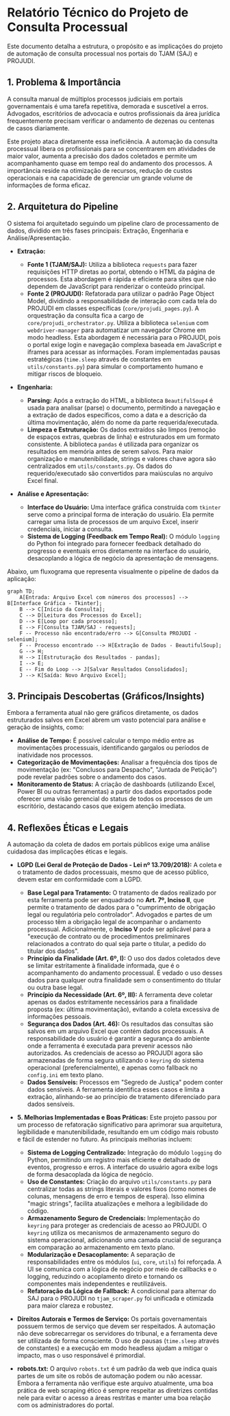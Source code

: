 # Relatório Técnico do Projeto de Consulta Processual

Este documento detalha a estrutura, o propósito e as implicações do projeto de automação de consulta processual nos portais do TJAM (SAJ) e PROJUDI.

## 1. Problema & Importância

A consulta manual de múltiplos processos judiciais em portais governamentais é uma tarefa repetitiva, demorada e suscetível a erros. Advogados, escritórios de advocacia e outros profissionais da área jurídica frequentemente precisam verificar o andamento de dezenas ou centenas de casos diariamente.

Este projeto ataca diretamente essa ineficiência. A automação da consulta processual libera os profissionais para se concentrarem em atividades de maior valor, aumenta a precisão dos dados coletados e permite um acompanhamento quase em tempo real do andamento dos processos. A importância reside na otimização de recursos, redução de custos operacionais e na capacidade de gerenciar um grande volume de informações de forma eficaz.

## 2. Arquitetura do Pipeline

O sistema foi arquitetado seguindo um pipeline claro de processamento de dados, dividido em três fases principais: Extração, Engenharia e Análise/Apresentação.

-   **Extração:**
    -   **Fonte 1 (TJAM/SAJ):** Utiliza a biblioteca `requests` para fazer requisições HTTP diretas ao portal, obtendo o HTML da página de processos. Esta abordagem é rápida e eficiente para sites que não dependem de JavaScript para renderizar o conteúdo principal.
    -   **Fonte 2 (PROJUDI):** Refatorada para utilizar o padrão Page Object Model, dividindo a responsabilidade de interação com cada tela do PROJUDI em classes específicas (`core/projudi_pages.py`). A orquestração da consulta fica a cargo de `core/projudi_orchestrator.py`. Utiliza a biblioteca `selenium` com `webdriver-manager` para automatizar um navegador Chrome em modo headless. Esta abordagem é necessária para o PROJUDI, pois o portal exige login e navegação complexa baseada em JavaScript e iframes para acessar as informações. Foram implementadas pausas estratégicas (`time.sleep` através de constantes em `utils/constants.py`) para simular o comportamento humano e mitigar riscos de bloqueio.

-   **Engenharia:**
    -   **Parsing:** Após a extração do HTML, a biblioteca `BeautifulSoup4` é usada para analisar (parse) o documento, permitindo a navegação e a extração de dados específicos, como a data e a descrição da última movimentação, além do nome da parte requerida/executada.
    -   **Limpeza e Estruturação:** Os dados extraídos são limpos (remoção de espaços extras, quebras de linha) e estruturados em um formato consistente. A biblioteca `pandas` é utilizada para organizar os resultados em memória antes de serem salvos. Para maior organização e manutenibilidade, strings e valores chave agora são centralizados em `utils/constants.py`. Os dados do requerido/executado são convertidos para maiúsculas no arquivo Excel final.

-   **Análise e Apresentação:**
    -   **Interface do Usuário:** Uma interface gráfica construída com `tkinter` serve como a principal forma de interação do usuário. Ela permite carregar uma lista de processos de um arquivo Excel, inserir credenciais, iniciar a consulta.
    -   **Sistema de Logging (Feedback em Tempo Real):** O módulo `logging` do Python foi integrado para fornecer feedback detalhado do progresso e eventuais erros diretamente na interface do usuário, desacoplando a lógica de negócio da apresentação de mensagens.

Abaixo, um fluxograma que representa visualmente o pipeline de dados da aplicação:

```mermaid
graph TD;
    A[Entrada: Arquivo Excel com números dos processos] --> B[Interface Gráfica - Tkinter];
    B --> C[Início da Consulta];
    C --> D[Leitura dos Processos do Excel];
    D --> E[Loop por cada processo];
    E --> F[Consulta TJAM/SAJ - requests];
    F -- Processo não encontrado/erro --> G[Consulta PROJUDI - selenium];
    F -- Processo encontrado --> H[Extração de Dados - BeautifulSoup];
    G --> H;
    H --> I[Estruturação dos Resultados - pandas];
    I --> E;
    E -- Fim do Loop --> J[Salvar Resultados Consolidados];
    J --> K[Saída: Novo Arquivo Excel];
```

## 3. Principais Descobertas (Gráficos/Insights)

Embora a ferramenta atual não gere gráficos diretamente, os dados estruturados salvos em Excel abrem um vasto potencial para análise e geração de insights, como:

-   **Análise de Tempo:** É possível calcular o tempo médio entre as movimentações processuais, identificando gargalos ou períodos de inatividade nos processos.
-   **Categorização de Movimentações:** Analisar a frequência dos tipos de movimentação (ex: "Conclusos para Despacho", "Juntada de Petição") pode revelar padrões sobre o andamento dos casos.
-   **Monitoramento de Status:** A criação de dashboards (utilizando Excel, Power BI ou outras ferramentas) a partir dos dados exportados pode oferecer uma visão gerencial do status de todos os processos de um escritório, destacando casos que exigem atenção imediata.

## 4. Reflexões Éticas e Legais

A automação da coleta de dados em portais públicos exige uma análise cuidadosa das implicações éticas e legais.

-   **LGPD (Lei Geral de Proteção de Dados - Lei nº 13.709/2018):** A coleta e o tratamento de dados processuais, mesmo que de acesso público, devem estar em conformidade com a LGPD.
    -   **Base Legal para Tratamento:** O tratamento de dados realizado por esta ferramenta pode ser enquadrado no **Art. 7º, Inciso II**, que permite o tratamento de dados para o "cumprimento de obrigação legal ou regulatória pelo controlador". Advogados e partes de um processo têm a obrigação legal de acompanhar o andamento processual. Adicionalmente, o **Inciso V** pode ser aplicável para a "execução de contrato ou de procedimentos preliminares relacionados a contrato do qual seja parte o titular, a pedido do titular dos dados".
    -   **Princípio da Finalidade (Art. 6º, I):** O uso dos dados coletados deve se limitar estritamente à finalidade informada, que é o acompanhamento do andamento processual. É vedado o uso desses dados para qualquer outra finalidade sem o consentimento do titular ou outra base legal.
    -   **Princípio da Necessidade (Art. 6º, III):** A ferramenta deve coletar apenas os dados estritamente necessários para a finalidade proposta (ex: última movimentação), evitando a coleta excessiva de informações pessoais.
    -   **Segurança dos Dados (Art. 46):** Os resultados das consultas são salvos em um arquivo Excel que contém dados processuais. A responsabilidade do usuário é garantir a segurança do ambiente onde a ferramenta é executada para prevenir acessos não autorizados. As credenciais de acesso ao PROJUDI agora são armazenadas de forma segura utilizando o `keyring` do sistema operacional (preferencialmente), e apenas como fallback no `config.ini` em texto plano.
    -   **Dados Sensíveis:** Processos em "Segredo de Justiça" podem conter dados sensíveis. A ferramenta identifica esses casos e limita a extração, alinhando-se ao princípio de tratamento diferenciado para dados sensíveis.

-   **5. Melhorias Implementadas e Boas Práticas:**
    Este projeto passou por um processo de refatoração significativo para aprimorar sua arquitetura, legibilidade e manutenibilidade, resultando em um código mais robusto e fácil de estender no futuro. As principais melhorias incluem:
    -   **Sistema de Logging Centralizado:** Integração do módulo `logging` do Python, permitindo um registro mais eficiente e detalhado de eventos, progresso e erros. A interface do usuário agora exibe logs de forma desacoplada da lógica de negócio.
    -   **Uso de Constantes:** Criação do arquivo `utils/constants.py` para centralizar todas as strings literais e valores fixos (como nomes de colunas, mensagens de erro e tempos de espera). Isso elimina "magic strings", facilita atualizações e melhora a legibilidade do código.
    -   **Armazenamento Seguro de Credenciais:** Implementação do `keyring` para proteger as credenciais de acesso ao PROJUDI. O `keyring` utiliza os mecanismos de armazenamento seguro do sistema operacional, adicionando uma camada crucial de segurança em comparação ao armazenamento em texto plano.
    -   **Modularização e Desacoplamento:** A separação de responsabilidades entre os módulos (`ui`, `core`, `utils`) foi reforçada. A UI se comunica com a lógica de negócio por meio de callbacks e o logging, reduzindo o acoplamento direto e tornando os componentes mais independentes e reutilizáveis.
    -   **Refatoração da Lógica de Fallback:** A condicional para alternar do SAJ para o PROJUDI no `tjam_scraper.py` foi unificada e otimizada para maior clareza e robustez.
-   **Direitos Autorais e Termos de Serviço:** Os portais governamentais possuem termos de serviço que devem ser respeitados. A automação não deve sobrecarregar os servidores do tribunal, e a ferramenta deve ser utilizada de forma consciente. O uso de pausas (`time.sleep` através de constantes) e a execução em modo headless ajudam a mitigar o impacto, mas o uso responsável é primordial.
-   **robots.txt:** O arquivo `robots.txt` é um padrão da web que indica quais partes de um site os robôs de automação podem ou não acessar. Embora a ferramenta não verifique este arquivo atualmente, uma boa prática de web scraping ético é sempre respeitar as diretrizes contidas nele para evitar o acesso a áreas restritas e manter uma boa relação com os administradores do portal.
